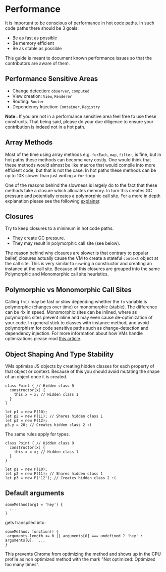 # Performance

It is important to be conscious of performance in hot code paths. In such code paths there should be 3 goals:

- Be as fast as possible
- Be memory efficient
- Be as stable as possible

This guide is meant to document known performance issues so that the contributors are aware of them.

## Performance Sensitive Areas

- Change detection: `observer`, `computed`
- View creation: `View`, `Renderer`
- Routing: `Router`
- Dependency Injection: `Container`, `Registry`

__Note :__ If you are not in a performance sensitive area feel free to use these constructs. That being said, please do your due diligence to ensure your contribution is indeed not in a hot path.

## Array Methods

Most of the time using array methods e.g. `forEach`, `map`, `filter`, is fine, but in hot paths these methods can become very costly. One would think that these methods would almost be like macros that would compile into more efficient code, but that is not the case. In hot paths these methods can be up to 10X slower than just writing a `for`-loop.

One of the reasons behind the slowness is largely do to the fact that these methods take a closure which allocates memory. In turn this creates GC pressure and potentially creates a polymorphic call site. For a more in depth explanation please see the following [explainer](https://gist.github.com/stefanpenner/376efb906388954146a8).

## Closures

Try to keep closures to a minimum in hot code paths.

- They create GC pressure.
- They may result in polymorphic call site (see below).

The reason behind why closures are slower is that contrary to popular belief, closures actually cause the VM to create a stateful `context` object at the call site. This is very similar to `new`-ing a constructor and creating an instance at the call site. Because of this closures are grouped into the same Polymorphic and Monomorphic call site heuristics.

## Polymorphic vs Monomorphic Call Sites

Calling `fn()` may be fast or slow depending whether the `fn` variable is polymorphic (changes over time) or monomorphic (stable). The difference can be 4x in speed. Monomorphic sites can be inlined, where as polymorphic sites prevent inline and may even cause de-optimization of your code. In general stick to classes with instance method, and avoid polymorphism for code sensitive paths such as change-detection and dependency injection. For more information about how VMs handle optimizations please read [this article](http://mrale.ph/blog/2015/01/11/whats-up-with-monomorphism.html).

## Object Shaping And Type Stability

VMs optimize JS objects by creating hidden classes for each property of that object or context. Because of this you should avoid mutating the shape of an object once it is created.

```
class Point { // Hidden class 0
  constructor(x) {
    this.x = x; // Hidden class 1
  }
}

let p1 = new P(10);
let p2 = new P(11); // Shares hidden class 1
let p3 = new P(12);
p3.y = 20; // Creates hidden class 2 :(
```

The same rules apply for types.

```
class Point { // Hidden class 0
  constructor(x) {
    this.x = x; // Hidden class 1
  }
}

let p1 = new P(10);
let p2 = new P(11); // Shares hidden class 1
let p3 = new P('12'); // Creates hidden class 2 :(
```

## Default arguments

```
someMethod(arg1 = 'hey') {
  ...
}
```
gets transpiled into:

```
someMethod: function() {
 arguments.length <= 0 || arguments[0] === undefined ? 'hey' : arguments[0];  ...
}
```

This prevents Chrome from optimizing the method and shows up in the CPU profile as non optimized method with the mark "Not optimized: Optimized too many times".
